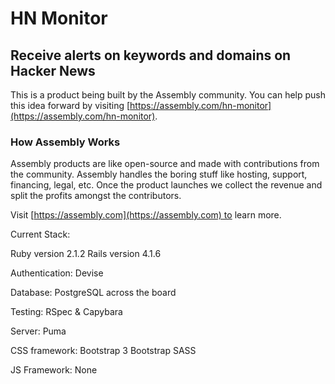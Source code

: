 # HN Monitor

## Receive alerts on keywords and domains on Hacker News

This is a product being built by the Assembly community. You can help push this idea forward by visiting [https://assembly.com/hn-monitor](https://assembly.com/hn-monitor).

### How Assembly Works

Assembly products are like open-source and made with contributions from the community. Assembly handles the boring stuff like hosting, support, financing, legal, etc. Once the product launches we collect the revenue and split the profits amongst the contributors.

Visit [https://assembly.com](https://assembly.com) to learn more.

Current Stack:

Ruby version 2.1.2
Rails version 4.1.6

Authentication:
Devise


Database:
PostgreSQL across the board

Testing:
RSpec & Capybara

Server:
Puma

CSS framework:
Bootstrap 3
Bootstrap SASS

JS Framework:
None
